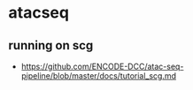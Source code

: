 # atacseq

## running on scg
* https://github.com/ENCODE-DCC/atac-seq-pipeline/blob/master/docs/tutorial_scg.md
